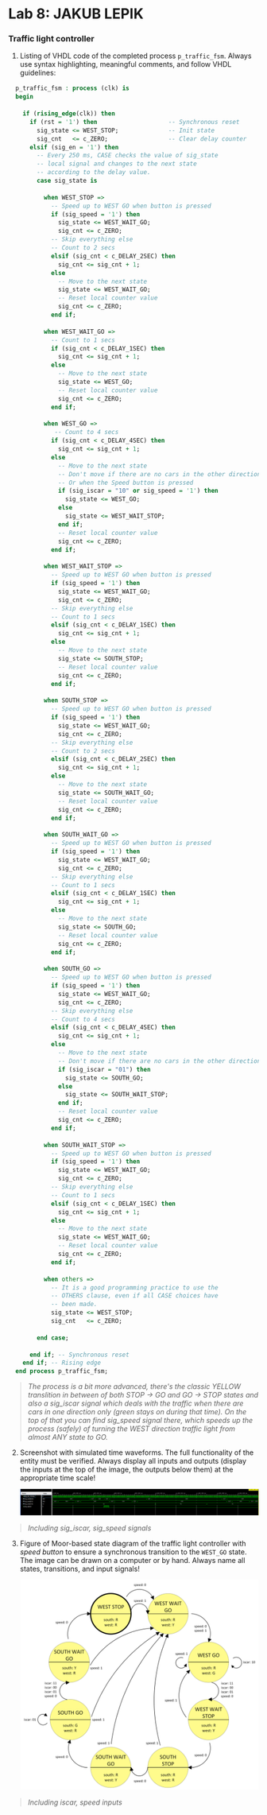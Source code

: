 # Lab 8: JAKUB LEPIK

### Traffic light controller

1. Listing of VHDL code of the completed process `p_traffic_fsm`. Always use syntax highlighting, meaningful comments, and follow VHDL guidelines:

```vhdl
  p_traffic_fsm : process (clk) is
  begin

    if (rising_edge(clk)) then
      if (rst = '1') then                    -- Synchronous reset
        sig_state <= WEST_STOP;              -- Init state
        sig_cnt   <= c_ZERO;                 -- Clear delay counter
      elsif (sig_en = '1') then
        -- Every 250 ms, CASE checks the value of sig_state
        -- local signal and changes to the next state 
        -- according to the delay value.
        case sig_state is

          when WEST_STOP =>
            -- Speed up to WEST GO when button is pressed
            if (sig_speed = '1') then
              sig_state <= WEST_WAIT_GO;
              sig_cnt <= c_ZERO;
            -- Skip everything else
            -- Count to 2 secs
            elsif (sig_cnt < c_DELAY_2SEC) then
              sig_cnt <= sig_cnt + 1;
            else
              -- Move to the next state
              sig_state <= WEST_WAIT_GO;
              -- Reset local counter value
              sig_cnt <= c_ZERO;
            end if;
            
          when WEST_WAIT_GO =>
            -- Count to 1 secs
            if (sig_cnt < c_DELAY_1SEC) then
              sig_cnt <= sig_cnt + 1;
            else
              -- Move to the next state
              sig_state <= WEST_GO;
              -- Reset local counter value
              sig_cnt <= c_ZERO;
            end if;

          when WEST_GO =>
             -- Count to 4 secs
            if (sig_cnt < c_DELAY_4SEC) then
              sig_cnt <= sig_cnt + 1;
            else
              -- Move to the next state
              -- Don't move if there are no cars in the other direction
              -- Or when the Speed button is pressed
              if (sig_iscar = "10" or sig_speed = '1') then
                sig_state <= WEST_GO;
              else
                sig_state <= WEST_WAIT_STOP;
              end if;
              -- Reset local counter value
              sig_cnt <= c_ZERO;
            end if;
          
          when WEST_WAIT_STOP =>
            -- Speed up to WEST GO when button is pressed
            if (sig_speed = '1') then
              sig_state <= WEST_WAIT_GO;
              sig_cnt <= c_ZERO;
            -- Skip everything else
            -- Count to 1 secs
            elsif (sig_cnt < c_DELAY_1SEC) then
              sig_cnt <= sig_cnt + 1;
            else
              -- Move to the next state
              sig_state <= SOUTH_STOP;
              -- Reset local counter value
              sig_cnt <= c_ZERO;
            end if;
           
          when SOUTH_STOP =>
            -- Speed up to WEST GO when button is pressed
            if (sig_speed = '1') then
              sig_state <= WEST_WAIT_GO;
              sig_cnt <= c_ZERO;
            -- Skip everything else
            -- Count to 2 secs  
            elsif (sig_cnt < c_DELAY_2SEC) then
              sig_cnt <= sig_cnt + 1;
            else
              -- Move to the next state
              sig_state <= SOUTH_WAIT_GO;
              -- Reset local counter value
              sig_cnt <= c_ZERO;
            end if;
          
          when SOUTH_WAIT_GO =>
            -- Speed up to WEST GO when button is pressed
            if (sig_speed = '1') then
              sig_state <= WEST_WAIT_GO;
              sig_cnt <= c_ZERO;
            -- Skip everything else
            -- Count to 1 secs  
            elsif (sig_cnt < c_DELAY_1SEC) then
              sig_cnt <= sig_cnt + 1;
            else
              -- Move to the next state
              sig_state <= SOUTH_GO;
              -- Reset local counter value
              sig_cnt <= c_ZERO;
            end if;
          
          when SOUTH_GO =>
            -- Speed up to WEST GO when button is pressed
            if (sig_speed = '1') then
              sig_state <= WEST_WAIT_GO;
              sig_cnt <= c_ZERO;
            -- Skip everything else
            -- Count to 4 secs  
            elsif (sig_cnt < c_DELAY_4SEC) then
              sig_cnt <= sig_cnt + 1;
            else
              -- Move to the next state
              -- Don't move if there are no cars in the other direction
              if (sig_iscar = "01") then
                sig_state <= SOUTH_GO;
              else
                sig_state <= SOUTH_WAIT_STOP;
              end if;
              -- Reset local counter value
              sig_cnt <= c_ZERO;
            end if;
            
          when SOUTH_WAIT_STOP =>
            -- Speed up to WEST GO when button is pressed
            if (sig_speed = '1') then
              sig_state <= WEST_WAIT_GO;
              sig_cnt <= c_ZERO;
            -- Skip everything else
            -- Count to 1 secs  
            elsif (sig_cnt < c_DELAY_1SEC) then
              sig_cnt <= sig_cnt + 1;
            else
              -- Move to the next state
              sig_state <= WEST_WAIT_GO;
              -- Reset local counter value
              sig_cnt <= c_ZERO;
            end if;

          when others =>
            -- It is a good programming practice to use the
            -- OTHERS clause, even if all CASE choices have
            -- been made.
            sig_state <= WEST_STOP;
            sig_cnt   <= c_ZERO;

        end case;

      end if; -- Synchronous reset
    end if; -- Rising edge
  end process p_traffic_fsm;
```
> *The process is a bit more advanced, there's the classic YELLOW translition in between of both STOP -> GO and GO -> STOP states and also a sig_iscar signal which deals with the traffic when there are cars in one direction only (green stays on during that time). On the top of that you can find sig_speed signal there, which speeds up the process (safely) of turning the WEST direction traffic light from almost ANY state to GO.*


2. Screenshot with simulated time waveforms. The full functionality of the entity must be verified. Always display all inputs and outputs (display the inputs at the top of the image, the outputs below them) at the appropriate time scale!

   ![waveform](images/waveform.png)
   
> *Including sig_iscar, sig_speed signals*


3. Figure of Moor-based state diagram of the traffic light controller with *speed button* to ensure a synchronous transition to the `WEST_GO` state. The image can be drawn on a computer or by hand. Always name all states, transitions, and input signals!

   ![diagram](images/diagram.png)

> *Including iscar, speed inputs*

  